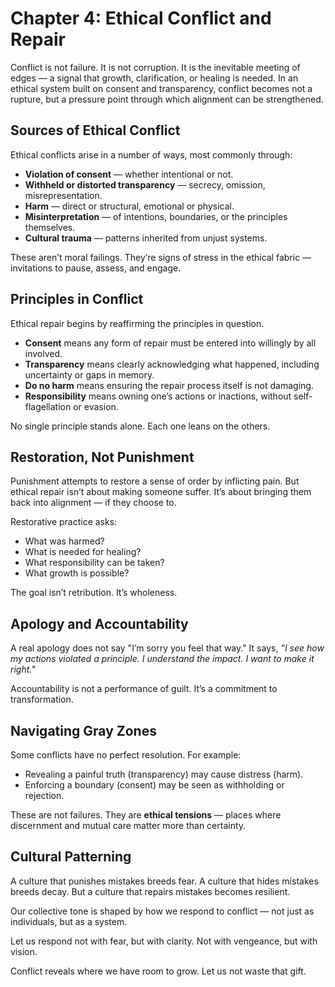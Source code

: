 # Chapter 4: Ethical Conflict and Repair

Conflict is not failure. It is not corruption. It is the inevitable meeting of edges — a signal that growth, clarification, or healing is needed. In an ethical system built on consent and transparency, conflict becomes not a rupture, but a pressure point through which alignment can be strengthened.

## Sources of Ethical Conflict

Ethical conflicts arise in a number of ways, most commonly through:

- **Violation of consent** — whether intentional or not.
- **Withheld or distorted transparency** — secrecy, omission, misrepresentation.
- **Harm** — direct or structural, emotional or physical.
- **Misinterpretation** — of intentions, boundaries, or the principles themselves.
- **Cultural trauma** — patterns inherited from unjust systems.

These aren’t moral failings. They’re signs of stress in the ethical fabric — invitations to pause, assess, and engage.

## Principles in Conflict

Ethical repair begins by reaffirming the principles in question.

- **Consent** means any form of repair must be entered into willingly by all involved.
- **Transparency** means clearly acknowledging what happened, including uncertainty or gaps in memory.
- **Do no harm** means ensuring the repair process itself is not damaging.
- **Responsibility** means owning one’s actions or inactions, without self-flagellation or evasion.

No single principle stands alone. Each one leans on the others.

## Restoration, Not Punishment

Punishment attempts to restore a sense of order by inflicting pain. But ethical repair isn’t about making someone suffer. It’s about bringing them back into alignment — if they choose to.

Restorative practice asks:
- What was harmed?
- What is needed for healing?
- What responsibility can be taken?
- What growth is possible?

The goal isn’t retribution. It’s wholeness.

## Apology and Accountability

A real apology does not say "I’m sorry you feel that way." It says, *"I see how my actions violated a principle. I understand the impact. I want to make it right."*

Accountability is not a performance of guilt. It’s a commitment to transformation.

## Navigating Gray Zones

Some conflicts have no perfect resolution. For example:

- Revealing a painful truth (transparency) may cause distress (harm).
- Enforcing a boundary (consent) may be seen as withholding or rejection.

These are not failures. They are **ethical tensions** — places where discernment and mutual care matter more than certainty.

## Cultural Patterning

A culture that punishes mistakes breeds fear.
A culture that hides mistakes breeds decay.
But a culture that repairs mistakes becomes resilient.

Our collective tone is shaped by how we respond to conflict — not just as individuals, but as a system.

Let us respond not with fear, but with clarity.
Not with vengeance, but with vision.

Conflict reveals where we have room to grow. Let us not waste that gift.
